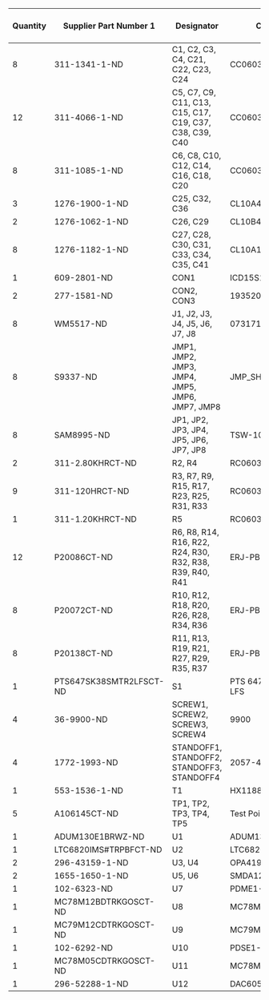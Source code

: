 | Quantity | Supplier Part Number 1  | Designator                                               | Comment                | Value  | Supplier Order Qty 1 |
| -------- | ----------------------- | -------------------------------------------------------- | ---------------------- | ------ | -------------------- |
| 8        | 311-1341-1-ND           | C1, C2, C3, C4, C21, C22, C23, C24                       | CC0603KRX7R8BB104      | 0.1uF  | 80                   |
| 12       | 311-4066-1-ND           | C5, C7, C9, C11, C13, C15, C17, C19, C37, C38, C39, C40  | CC0603KRX7R7BB184      | 0.18uF | 120                  |
| 8        | 311-1085-1-ND           | C6, C8, C10, C12, C14, C16, C18, C20                     | CC0603KRX7R9BB103      | 10nF   | 80                   |
| 3        | 1276-1900-1-ND          | C25, C32, C36                                            | CL10A475KA8NQNC        | 4.7uF  | 30                   |
| 2        | 1276-1062-1-ND          | C26, C29                                                 | CL10B474KO8NNNC        | 0.47uF | 20                   |
| 8        | 1276-1182-1-ND          | C27, C28, C30, C31, C33, C34, C35, C41                   | CL10A105KP8NNNC        | 1uF    | 80                   |
| 1        | 609-2801-ND             | CON1                                                     | ICD15S13E6GX00LF       |        | 10                   |
| 2        | 277-1581-ND             | CON2, CON3                                               | 1935200                |        | 20                   |
| 8        | WM5517-ND               | J1, J2, J3, J4, J5, J6, J7, J8                           | 0731711900             |        | 80                   |
| 8        | S9337-ND                | JMP1, JMP2, JMP3, JMP4, JMP5, JMP6, JMP7, JMP8           | JMP\_SHORT             |        | 80                   |
| 8        | SAM8995-ND              | JP1, JP2, JP3, JP4, JP5, JP6, JP7, JP8                   | TSW-103-07-F-S         |        | 80                   |
| 2        | 311-2.80KHRCT-ND        | R2, R4                                                   | RC0603FR-072K8L        | 2.8K   | 20                   |
| 9        | 311-120HRCT-ND          | R3, R7, R9, R15, R17, R23, R25, R31, R33                 | RC0603FR-07120RL       | 120    | 90                   |
| 1        | 311-1.20KHRCT-ND        | R5                                                       | RC0603FR-071K2L        | 1.2K   | 10                   |
| 12       | P20086CT-ND             | R6, R8, R14, R16, R22, R24, R30, R32, R38, R39, R40, R41 | ERJ-PB3B1002V          | 10K    | 120                  |
| 8        | P20072CT-ND             | R10, R12, R18, R20, R26, R28, R34, R36                   | ERJ-PB3B7501V          | 7.5K   | 80                   |
| 8        | P20138CT-ND             | R11, R13, R19, R21, R27, R29, R35, R37                   | ERJ-PB3B3002V          | 30K    | 80                   |
| 1        | PTS647SK38SMTR2LFSCT-ND | S1                                                       | PTS 647 SK38 SMTR2 LFS |        | 10                   |
| 4        | 36-9900-ND              | SCREW1, SCREW2, SCREW3, SCREW4                           | 9900                   |        | 40                   |
| 4        | 1772-1993-ND            | STANDOFF1, STANDOFF2, STANDOFF3, STANDOFF4               | 2057-440-AL-7          |        | 40                   |
| 1        | 553-1536-1-ND           | T1                                                       | HX1188NLT              |        | 10                   |
| 5        | A106145CT-ND            | TP1, TP2, TP3, TP4, TP5                                  | Test Point             |        | 50                   |
| 1        | ADUM130E1BRWZ-ND        | U1                                                       | ADUM130E1BRWZ          |        | 10                   |
| 1        | LTC6820IMS#TRPBFCT-ND   | U2                                                       | LTC6820IMS#TRPBF       |        | 10                   |
| 2        | 296-43159-1-ND          | U3, U4                                                   | OPA4192IDR             |        | 20                   |
| 2        | 1655-1650-1-ND          | U5, U6                                                   | SMDA12C-4TR            |        | 20                   |
| 1        | 102-6323-ND             | U7                                                       | PDME1-S5-D15-S         |        | 10                   |
| 1        | MC78M12BDTRKGOSCT-ND    | U8                                                       | MC78M12BDTRKG          |        | 10                   |
| 1        | MC79M12CDTRKGOSCT-ND    | U9                                                       | MC79M12CDTRKG          |        | 10                   |
| 1        | 102-6292-ND             | U10                                                      | PDSE1-S5-S9-S          |        | 10                   |
| 1        | MC78M05CDTRKGOSCT-ND    | U11                                                      | MC78M05CDTRKG          |        | 10                   |
| 1        | 296-52288-1-ND          | U12                                                      | DAC60508MCRTET         |        | 10                   |